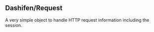 ## Dashifen/Request

A very simple object to handle HTTP request information including the session.

